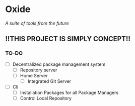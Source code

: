 # Oxide
*A suite of tools from the future*

## !!THIS PROJECT IS SIMPLY CONCEPT!!

### TO-DO
- [ ] Decentralized package management system
  - [ ] Repository server
  - [ ] Home Server
    - [ ] Integrated Git Server
- [ ] Cli
  - [ ] Installation Packages for all Package Managers
  - [ ] Control Local Repository